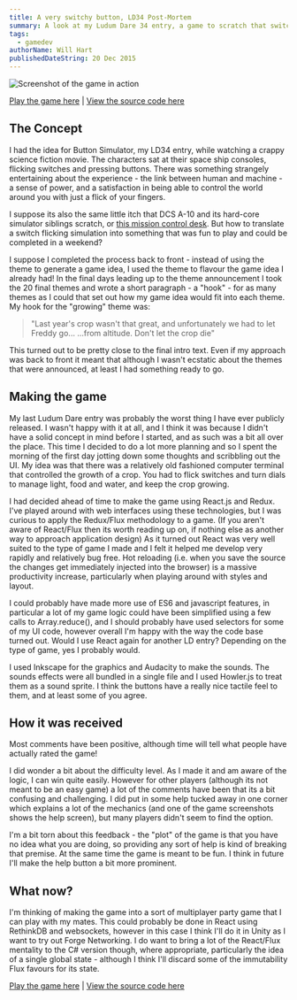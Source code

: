 ```yaml
---
title: A very switchy button, LD34 Post-Mortem
summary: A look at my Ludum Dare 34 entry, a game to scratch that switch switching itch.
tags:
  - gamedev
authorName: Will Hart
publishedDateString: 20 Dec 2015
---
```


![Screenshot of the game in action](/images/switchy-button-ld34.png)

[Play the game here](http://ludumdare.com/compo/ludum-dare-34/?action=preview&uid=50407) | [View the source code here](https://github.com/will-hart/ludum_react_boilerplate/tree/ld34)

## The Concept

I had the idea for Button Simulator, my LD34 entry, while watching a crappy
science fiction movie. The characters sat at their space ship consoles, flicking
switches and pressing buttons. There was something strangely entertaining about
the experience - the link between human and machine - a sense of power, and a
satisfaction in being able to control the world around you with just a flick of
your fingers.

I suppose its also the same little itch that DCS A-10 and its hard-core
simulator siblings scratch, or [this mission control
desk](https://www.youtube.com/watch?v=j6zseFi070E). But how to translate a
switch flicking simulation into something that was fun to play and could be
completed in a weekend?

I suppose I completed the process back to front - instead of using the theme to
generate a game idea, I used the theme to flavour the game idea I already had!
In the final days leading up to the theme announcement I took the 20 final
themes and wrote a short paragraph - a "hook" - for as many themes as I could
that set out how my game idea would fit into each theme. My hook for the
"growing" theme was:

> "Last year's crop wasn't that great,
> and unfortunately we had to let Freddy go...
> ...from altitude.
> Don't let the crop die"

This turned out to be pretty close to the final intro text. Even if my approach
was back to front it meant that although I wasn't ecstatic about the themes that
were announced, at least I had something ready to go.

## Making the game

My last Ludum Dare entry was probably the worst thing I have ever publicly
released. I wasn't happy with it at all, and I think it was because I didn't
have a solid concept in mind before I started, and as such was a bit all over
the place. This time I decided to do a lot more planning and so I spent the
morning of the first day jotting down some thoughts and scribbling out the UI.
My idea was that there was a relatively old fashioned computer terminal that
controlled the growth of a crop. You had to flick switches and turn dials to
manage light, food and water, and keep the crop growing.

I had decided ahead of time to make the game using React.js and Redux. I've
played around with web interfaces using these technologies, but I was curious to
apply the Redux/Flux methodology to a game. (If you aren't aware of React/Flux
then its worth reading up on, if nothing else as another way to approach
application design) As it turned out React was very well suited to the type of
game I made and I felt it helped me develop very rapidly and relatively bug
free. Hot reloading (i.e. when you save the source the changes get immediately
injected into the browser) is a massive productivity increase, particularly when
playing around with styles and layout.

I could probably have made more use of ES6 and javascript features, in
particular a lot of my game logic could have been simplified using a few calls
to Array.reduce(), and I should probably have used selectors for some of my UI
code, however overall I'm happy with the way the code base turned out. Would I
use React again for another LD entry? Depending on the type of game, yes I
probably would.

I used Inkscape for the graphics and Audacity to make the sounds. The sounds
effects were all bundled in a single file and I used Howler.js to treat them as
a sound sprite. I think the buttons have a really nice tactile feel to them, and
at least some of you agree.

## How it was received

Most comments have been positive, although time will tell what people have
actually rated the game!

I did wonder a bit about the difficulty level. As I made it and am aware of the
logic, I can win quite easily. However for other players (although its not meant
to be an easy game) a lot of the comments have been that its a bit confusing and
challenging. I did put in some help tucked away in one corner which explains a
lot of the mechanics (and one of the game screenshots shows the help screen),
but many players didn't seem to find the option.

I'm a bit torn about this feedback - the "plot" of the game is that you have no
idea what you are doing, so providing any sort of help is kind of breaking that
premise. At the same time the game is meant to be fun. I think in future I'll
make the help button a bit more prominent.

## What now?

I'm thinking of making the game into a sort of multiplayer party game that I can
play with my mates. This could probably be done in React using RethinkDB and
websockets, however in this case I think I'll do it in Unity as I want to try
out Forge Networking. I do want to bring a lot of the React/Flux mentality to
the C# version though, where appropriate, particularly the idea of a single
global state - although I think I'll discard some of the immutability Flux
favours for its state.

[Play the game here](http://ludumdare.com/compo/ludum-dare-34/?action=preview&uid=50407) | [View the source code here](https://github.com/will-hart/ludum_react_boilerplate/tree/ld34)
